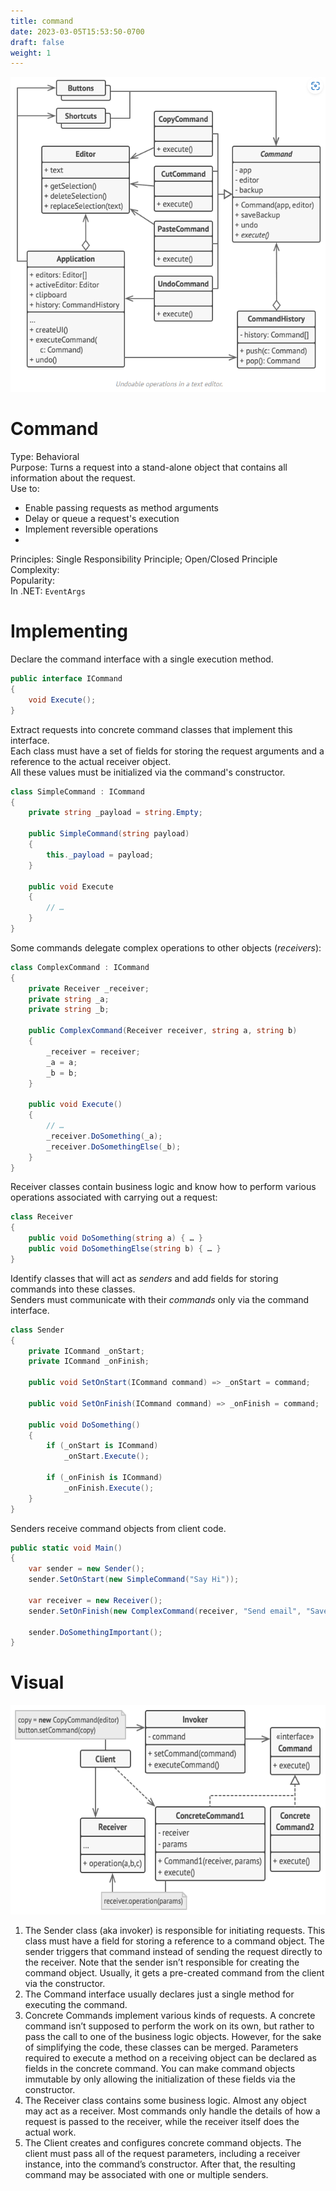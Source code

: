 ```yaml
---
title: command
date: 2023-03-05T15:53:50-0700
draft: false
weight: 1
---
```


<img alt="" src="Behavioral_Command-image1.png" style="width:5.36667in;height:5.25in" />  

# Command
Type:  Behavioral  
Purpose: Turns a request into a stand-alone object that contains all information about the request.  
Use to:
- Enable passing requests as method arguments
- Delay or queue a request's execution
- Implement reversible operations  
- 
Principles: Single Responsibility Principle; Open/Closed Principle  
Complexity:  
Popularity:  
In .NET:  `EventArgs`  

# Implementing
Declare the command interface with a single execution method.
```cs
public interface ICommand
{
    void Execute();
}
```

Extract requests into concrete command classes that implement this interface.  
Each class must have a set of fields for storing the request arguments and a reference to the actual receiver object.  
All these values must be initialized via the command's constructor.  
```cs
class SimpleCommand : ICommand
{
    private string _payload = string.Empty;

    public SimpleCommand(string payload)
    {
        this._payload = payload;
    }

    public void Execute
    {
        // …
    }
}
```

Some commands delegate complex operations to other objects (*receivers*):
```cs
class ComplexCommand : ICommand
{
    private Receiver _receiver;
    private string _a;
    private string _b;

    public ComplexCommand(Receiver receiver, string a, string b)
    {
        _receiver = receiver;
        _a = a;
        _b = b;
    }

    public void Execute()
    {
        // …
        _receiver.DoSomething(_a);
        _receiver.DoSomethingElse(_b);
    }
}
```

Receiver classes contain business logic and know how to perform various operations associated with carrying out a request:
```cs
class Receiver
{
    public void DoSomething(string a) { … }
    public void DoSomethingElse(string b) { … }
}
```
Identify classes that will act as *senders* and add fields for storing commands into these classes.  
Senders must communicate with their *commands* only via the command interface.  
```cs
class Sender
{
    private ICommand _onStart;
    private ICommand _onFinish;

    public void SetOnStart(ICommand command) => _onStart = command;

    public void SetOnFinish(ICommand command) => _onFinish = command;

    public void DoSomething()
    {
        if (_onStart is ICommand)
            _onStart.Execute();

        if (_onFinish is ICommand)
            _onFinish.Execute();
    }
}
```

Senders receive command objects from client code.
```cs
public static void Main()
{
    var sender = new Sender();
    sender.SetOnStart(new SimpleCommand("Say Hi"));

    var receiver = new Receiver();
    sender.SetOnFinish(new ComplexCommand(receiver, "Send email", "Save report"));

    sender.DoSomethingImportant();
}
```

# Visual
<img src="Behavioral_Command-image2.png" style="width:5.95in;height:3.49167in" alt="Structure of the Command design pattern" />  

1. The Sender class (aka invoker) is responsible for initiating requests. This class must have a field for storing a reference to a command object. The sender triggers that command instead of sending the request directly to the receiver. Note that the sender isn’t responsible for creating the command object. Usually, it gets a pre-created command from the client via the constructor.
2. The Command interface usually declares just a single method for executing the command.  
3. Concrete Commands implement various kinds of requests. A concrete command isn’t supposed to perform the work on its own, but rather to pass the call to one of the business logic objects. However, for the sake of simplifying the code, these classes can be merged.  Parameters required to execute a method on a receiving object can be declared as fields in the concrete command. You can make command objects immutable by only allowing the initialization of these fields via the constructor.  
4. The Receiver class contains some business logic. Almost any object may act as a receiver. Most commands only handle the details of how a request is passed to the receiver, while the receiver itself does the actual work.  
5. The Client creates and configures concrete command objects. The client must pass all of the request parameters, including a receiver instance, into the command’s constructor. After that, the resulting command may be associated with one or multiple senders.  

